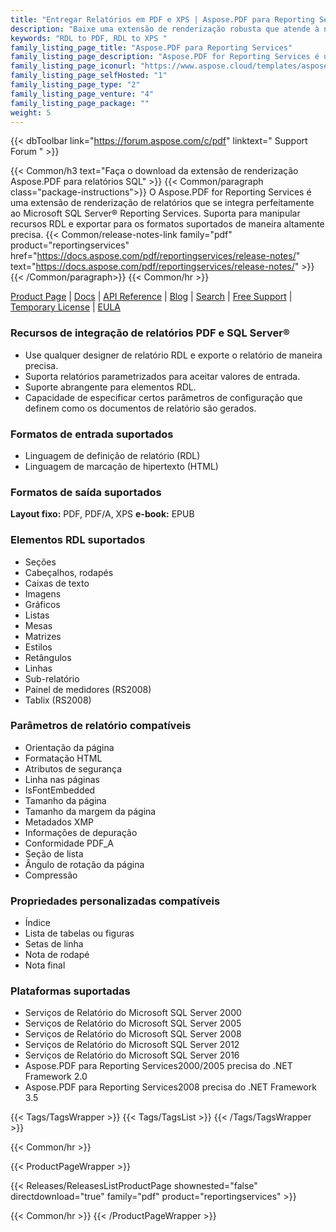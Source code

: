 ```yaml
---
title: "Entregar Relatórios em PDF e XPS | Aspose.PDF para Reporting Services"
description: "Baixe uma extensão de renderização robusta que atende à necessidade de criar soluções de relatórios e inteligência de negócios para gerar relatórios PDF, PDF/A e XPS do Microsoft SQL Server Reporting Services."
keywords: "RDL to PDF, RDL to XPS "
family_listing_page_title: "Aspose.PDF para Reporting Services"
family_listing_page_description: "Aspose.PDF for Reporting Services é uma extensão de renderização robusta para produzir relatórios PDF, PDF/A e XPS do Microsoft SQL Server Reporting Services."
family_listing_page_iconurl: "https://www.aspose.cloud/templates/aspose/App_Themes/V3/images/pdf/272x272/aspose_pdf-for-reporting-services-min.png"
family_listing_page_selfHosted: "1"
family_listing_page_type: "2"
family_listing_page_venture: "4"
family_listing_page_package: ""
weight: 5
---
```


{{< dbToolbar link="https://forum.aspose.com/c/pdf" linktext=" Support Forum " >}}

{{< Common/h3 text="Faça o download da extensão de renderização Aspose.PDF para relatórios SQL"  >}}
{{< Common/paragraph class="package-instructions">}}
O Aspose.PDF for Reporting Services é uma extensão de renderização de relatórios que se integra perfeitamente ao Microsoft SQL Server® Reporting Services. Suporta para manipular recursos RDL e exportar para os formatos suportados de maneira altamente precisa.
{{< Common/release-notes-link family="pdf" product="reportingservices" href="https://docs.aspose.com/pdf/reportingservices/release-notes/" text="https://docs.aspose.com/pdf/reportingservices/release-notes/"  >}}
{{< /Common/paragraph>}}
{{< Common/hr >}}

[Product Page](https://products.aspose.com/pdf/reporting-services/) | [Docs](https://docs.aspose.com/pdf/reportingservices/) | [API Reference](https://reference.aspose.com/pdf/) | [Blog](https://blog.aspose.com/category/pdf/) | [Search](https://search.aspose.com/) | [Free Support](https://forum.aspose.com/c/pdf/10) | [Temporary License](https://purchase.aspose.com/temporary-license) | [EULA](https://about.aspose.com/legal/eula/)

### Recursos de integração de relatórios PDF e SQL Server®

- Use qualquer designer de relatório RDL e exporte o relatório de maneira precisa.
- Suporta relatórios parametrizados para aceitar valores de entrada.
- Suporte abrangente para elementos RDL.
- Capacidade de especificar certos parâmetros de configuração que definem como os documentos de relatório são gerados.

### Formatos de entrada suportados

- Linguagem de definição de relatório (RDL)
- Linguagem de marcação de hipertexto (HTML)

### Formatos de saída suportados

**Layout fixo:** PDF, PDF/A, XPS
**e-book:** EPUB

### Elementos RDL suportados

- Seções
- Cabeçalhos, rodapés
- Caixas de texto
- Imagens
- Gráficos
- Listas
- Mesas
- Matrizes
- Estilos
- Retângulos
- Linhas
- Sub-relatório
- Painel de medidores (RS2008)
- Tablix (RS2008)

### Parâmetros de relatório compatíveis

- Orientação da página
- Formatação HTML
- Atributos de segurança
- Linha nas páginas
- IsFontEmbedded
- Tamanho da página
- Tamanho da margem da página
- Metadados XMP
- Informações de depuração
- Conformidade PDF_A
- Seção de lista
- Ângulo de rotação da página
- Compressão

### Propriedades personalizadas compatíveis

- Índice
- Lista de tabelas ou figuras
- Setas de linha
- Nota de rodapé
- Nota final

### Plataformas suportadas

- Serviços de Relatório do Microsoft SQL Server 2000
- Serviços de Relatório do Microsoft SQL Server 2005
- Serviços de Relatório do Microsoft SQL Server 2008
- Serviços de Relatório do Microsoft SQL Server 2012
- Serviços de Relatório do Microsoft SQL Server 2016
- Aspose.PDF para Reporting Services2000/2005 precisa do .NET Framework 2.0
- Aspose.PDF para Reporting Services2008 precisa do .NET Framework 3.5

{{< Tags/TagsWrapper >}}
{{< Tags/TagsList >}}
{{< /Tags/TagsWrapper >}}

{{< Common/hr >}}

{{< ProductPageWrapper >}}

<!-- ReleasesListProductPage-->

{{< Releases/ReleasesListProductPage shownested="false"  directdownload="true" family="pdf" product="reportingservices" >}}

<!-- /ReleasesListProductPage-->

{{< Common/hr >}}
{{< /ProductPageWrapper >}}

